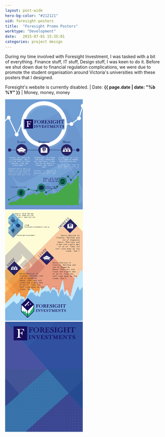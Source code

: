 ```yaml
---
layout: post-wide
hero-bg-color: "#212121"
uid: foresight-posters
title:  "Foresight Promo Posters"
worktype: "Development"
date:   2015-07-01 15:35:01
categories: project design
---
```


<p>
	During my time involved with Foresight Investment, I was tasked with a bit of everything. Finance stuff, IT stuff, Design stuff, I was keen to do it. Before we shut down due to financial regulation complications, we were due to promote the student organisation around Victoria's universities with these posters that I designed.
</p>

<p class="meta">
  Foresight's website is currently disabled. | Date: <strong>{{ page.date | date: "%b %Y" }}</strong> | Money, money, money
</p>

<div class="showcase">
  <img style="width:50%" src="/img/foresight-posters/1.png" alt="">
  <img style="width:50%" src="/img/foresight-posters/2.png" alt="">
  <img style="width:50%" src="/img/foresight-posters/3.png" alt="">

</div>
